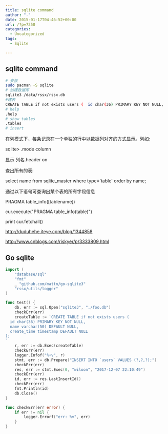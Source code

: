 ```yaml
---
title: sqlite command
author: "-"
date: 2015-01-17T04:46:52+00:00
url: /?p=7250
categories:
  - Uncategorized
tags:
  - Sqlite

---
```

## sqlite command
```bash
# 安装
sudo pacman -S sqlite
# 创建数据库
sqlite3 /data/rssx/rssx.db
#建表
CREATE TABLE if not exists users (  id char(36) PRIMARY KEY NOT NULL,  name varchar(50) DEFAULT NULL,  create_time timestamp DEFAULT NULL);
# help 
.help
# show tables
.tables
# insert

```

在列模式下，每条记录在一个单独的行中以数据列对齐的方式显示。列如: 

sqlite> .mode column

显示 列名.header on

查出所有的表: 
  
select name from sqlite_master where type='table' order by name;

通过以下语句可查询出某个表的所有字段信息
  
PRAGMA table_info([tablename])

cur.execute("PRAGMA table_info(table)")
  
print cur.fetchall()
  
http://duduhehe.iteye.com/blog/1344858
  
http://www.cnblogs.com/riskyer/p/3333809.html

## Go sqlite

```go
import (
	"database/sql"
	"fmt"
	_ "github.com/mattn/go-sqlite3"
	"rssx/utils/logger"
)

func test() {
	db, err := sql.Open("sqlite3", "./foo.db")
	checkErr(err)
	createTable := `CREATE TABLE if not exists users (
  id char(36) PRIMARY KEY NOT NULL,
  name varchar(50) DEFAULT NULL,
  create_time timestamp DEFAULT NULL
);
`
	r, err := db.Exec(createTable)
	checkErr(err)
	logger.Infof("%+v", r)
	stmt, err := db.Prepare("INSERT INTO `users` VALUES (?,?,?);")
	checkErr(err)
	res, err := stmt.Exec(0, "wiloon", "2017-12-07 22:10:49")
	checkErr(err)
	id, err := res.LastInsertId()
	checkErr(err)
	fmt.Println(id)
	db.Close()
}

func checkErr(err error) {
	if err != nil {
		logger.Errorf("err: %v", err)
	}
}


```